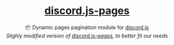 <h1 align="center">
    <b><a href="https://github.com/MrZillaGold/discord.js-pages">discord.js-pages</a></b>
</h1>
<p align="center">
  📦 Dynamic pages pagination module for <a href="https://github.com/discordjs/discord.js">discord.js</a>
  <br>
  <i>Slighly modified version of <a href="https://github.com/MrZillaGold/discord.js-pages">discord.js-pages</a>, to better fit our needs</i>
</p>